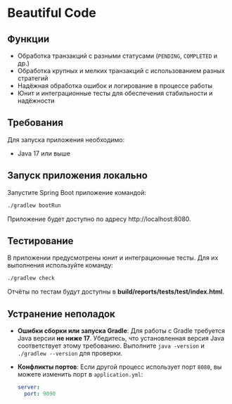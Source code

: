 # Beautiful Code

## Функции

- Обработка транзакций с разными статусами (`PENDING`, `COMPLETED` и др.)
- Обработка крупных и мелких транзакций с использованием разных стратегий
- Надёжная обработка ошибок и логирование в процессе работы
- Юнит и интеграционные тесты для обеспечения стабильности и надёжности

## Требования

Для запуска приложения необходимо:

- Java 17 или выше

## Запуск приложения локально

Запустите Spring Boot приложение командой:

```bash
./gradlew bootRun
```

Приложение будет доступно по адресу http://localhost:8080.

## Тестирование

В приложении предусмотрены юнит и интеграционные тесты. Для их выполнения используйте команду:

```bash
./gradlew check
```

Отчёты по тестам будут доступны в **build/reports/tests/test/index.html**.

## Устранение неполадок

- **Ошибки сборки или запуска Gradle**: Для работы с Gradle требуется Java версии **не ниже 17**. Убедитесь, что установленная версия Java соответствует этому требованию. Выполните `java -version` и `./gradlew --version` для проверки.

- **Конфликты портов**: Если другой процесс использует порт `8080`, вы можете изменить порт в `application.yml`:

  ```yaml
  server:
    port: 9090
